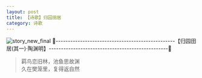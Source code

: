 ```yaml
---
layout: post
title: 【诗歌】归园田居
category: 诗歌
---
```

![story_new_final](http://rab41f8zg.hd-bkt.clouddn.com/img/story_new_final_0322.png)
🍑-------------------------------------------------【归园田居(其一)·陶渊明】-------------------------------------------------🍑
>羁鸟恋旧林，池鱼思故渊<br/>
>久在樊笼里，复得返自然<br/>


